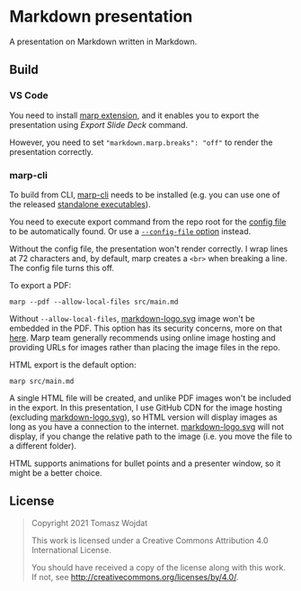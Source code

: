# Markdown presentation

A presentation on Markdown written in Markdown.

## Build

### VS Code

You need to install [marp
extension](https://marketplace.visualstudio.com/items?itemName=marp-team.marp-vscode),
and it enables you to export the presentation using _Export Slide Deck_
command.

However, you need to set `"markdown.marp.breaks": "off"` to render the
presentation correctly.

### marp-cli

To build from CLI, [marp-cli](https://github.com/marp-team/marp-cli)
needs to be installed (e.g. you can use one of the released [standalone
executables](https://github.com/marp-team/marp-cli/releases)).

You need to execute export command from the repo root for the [config
file](.marprc.yaml) to be automatically found. Or use a [`--config-file`
option](https://github.com/marp-team/marp-cli#configuration-file)
instead.

Without the config file, the presentation won't render correctly. I wrap
lines at 72 characters and, by default, marp creates a `<br>` when
breaking a line. The config file turns this off.

To export a PDF:

    marp --pdf --allow-local-files src/main.md

Without `--allow-local-files`,
[markdown-logo.svg](src/img/markdown-logo.svg) image won't be embedded
in the PDF. This option has its security concerns, more on that
[here](https://github.com/marp-team/marp-cli/pull/10#user-content-security).
Marp team generally recommends using online image hosting and providing
URLs for images rather than placing the image files in the repo.

HTML export is the default option:

    marp src/main.md

A single HTML file will be created, and unlike PDF images won't be
included in the export. In this presentation, I use GitHub CDN for the
image hosting (excluding
[markdown-logo.svg](src/img/markdown-logo.svg)), so HTML version will
display images as long as you have a connection to the internet.
[markdown-logo.svg](src/img/markdown-logo.svg) will not display, if you
change the relative path to the image (i.e. you move the file to a
different folder).

HTML supports animations for bullet points and a presenter window, so it
might be a better choice.

## License

> Copyright 2021 Tomasz Wojdat
>
> This work is licensed under a Creative Commons Attribution 4.0
> International License.
>
> You should have received a copy of the license along with this work.
> If not, see <http://creativecommons.org/licenses/by/4.0/>.
